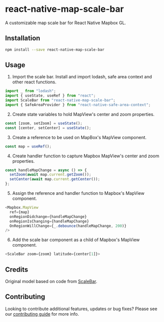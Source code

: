 # react-native-map-scale-bar

A customizable map scale bar for React Native Mapbox GL.

## Installation

```bash
npm install --save react-native-map-scale-bar
```

## Usage

1. Import the scale bar. Install and import lodash, safe area context and other react functions.

```javascript
import _ from "lodash";
import { useState, useRef } from "react";
import ScaleBar from "react-native-map-scale-bar";
import { SafeAreaProvider } from "react-native-safe-area-context";
```

2. Create state variables to hold MapView's center and zoom properties.

```javascript
const [zoom, setZoom] = useState();
const [center, setCenter] = useState();
```

3. Create a reference to be used on MapBox's MapView component.

```javascript
const map = useRef();
```

4. Create handler function to capture Mapbox MapView's center and zoom properties.

```javascript
const handleMapChange = async () => {
  setZoom(await map.current.getZoom());
  setCenter(await map.current.getCenter());
};
```

5. Assign the reference and handler function to Mapbox's MapView component.

```javascript
<Mapbox.MapView
  ref={map}
  onRegionDidchange={handleMapChange}
  onRegionIsChanging={handleMapChange}
  OnRegionWillChange={_.debounce(handleMapChange, 200)}
/>
```

6. Add the scale bar component as a child of Mapbox's MapView component.

```javascript
<ScaleBar zoom={zoom} latitude={center[1]}>
```

## Credits

Original model based on code from [ScaleBar](https://github.com/felixgourdeau/ScaleBar).

## Contributing

Looking to contribute additional features, updates or bug fixes? Please see our [contributing guide](/CONTRIBUTING.md) for more info.
